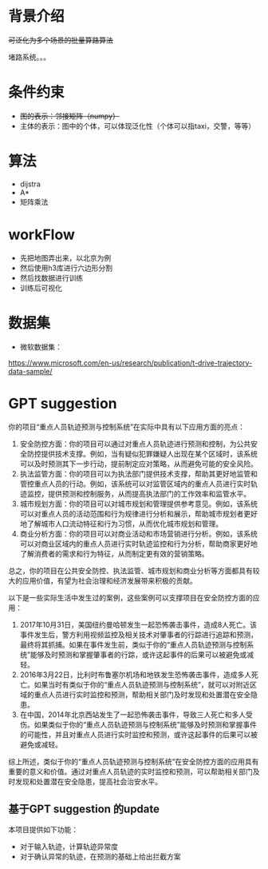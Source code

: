 # 背景介绍

~~可泛化为多个场景的批量算路算法~~

堵路系统。。。

# 条件约束

- ~~图的表示：邻接矩阵（numpy）~~
- 主体的表示：图中的个体，可以体现泛化性（个体可以指taxi，交警，等等）

# 算法

- dijstra
- A*
- 矩阵乘法

# workFlow

- 先把地图弄出来，以北京为例
- 然后使用h3库进行六边形分割
- 然后找数据进行训练
- 训练后可视化

# 数据集

- 微软数据集：

https://www.microsoft.com/en-us/research/publication/t-drive-trajectory-data-sample/

# GPT suggestion

你的项目“重点人员轨迹预测与控制系统”在实际中具有以下应用方面的亮点：

1. 安全防控方面：你的项目可以通过对重点人员轨迹进行预测和控制，为公共安全防控提供技术支撑。例如，当有疑似犯罪嫌疑人出现在某个区域时，该系统可以及时预测其下一步行动，提前制定应对策略，从而避免可能的安全风险。
2. 执法监管方面：你的项目可以为执法部门提供技术支撑，帮助其更好地监管和管控重点人员的行动。例如，该系统可以对监管区域内的重点人员进行实时轨迹监控，提供预测和控制服务，从而提高执法部门的工作效率和监管水平。
3. 城市规划方面：你的项目可以对城市规划和管理提供参考意见。例如，该系统可以对重点人员的活动范围和行为规律进行分析和展示，帮助城市规划者更好地了解城市人口流动特征和行为习惯，从而优化城市规划和管理。
4. 商业分析方面：你的项目可以对商业活动和市场营销进行分析。例如，该系统可以对商业区域内的重点人员进行实时轨迹监控和行为分析，帮助商家更好地了解消费者的需求和行为特征，从而制定更有效的营销策略。

总之，你的项目在公共安全防控、执法监管、城市规划和商业分析等方面都具有较大的应用价值，有望为社会治理和经济发展带来积极的贡献。

以下是一些实际生活中发生过的案例，这些案例可以支撑项目在安全防控方面的应用：

1. 2017年10月31日，美国纽约曼哈顿发生一起恐怖袭击事件，造成8人死亡。该事件发生后，警方利用视频监控及相关技术对肇事者的行踪进行追踪和预测，最终将其抓捕。如果在事件发生前，类似于你的“重点人员轨迹预测与控制系统”能够及时预测和掌握肇事者的行踪，或许这起事件的后果可以被避免或减轻。
2. 2016年3月22日，比利时布鲁塞尔机场和地铁发生恐怖袭击事件，造成多人死亡。如果当时有类似于你的“重点人员轨迹预测与控制系统”，就可以对附近区域的重点人员进行实时监控和预测，帮助相关部门及时发现和处置潜在安全隐患。
3. 在中国，2014年北京西站发生了一起恐怖袭击事件，导致三人死亡和多人受伤。如果类似于你的“重点人员轨迹预测与控制系统”能够及时预测和掌握事件的可能性，并且对重点人员进行实时监控和预测，或许这起事件的后果可以被避免或减轻。

综上所述，类似于你的“重点人员轨迹预测与控制系统”在安全防控方面的应用具有重要的意义和价值。通过对重点人员轨迹的实时监控和预测，可以帮助相关部门及时发现和处置潜在安全隐患，提高社会治安水平。

## 基于GPT suggestion 的update

本项目提供如下功能：

- 对于输入轨迹，计算轨迹异常度
- 对于确认异常的轨迹，在预测的基础上给出拦截方案

